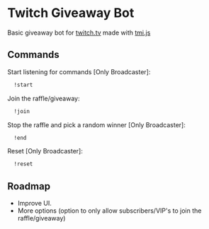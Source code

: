 # Twitch Giveaway Bot

Basic giveaway bot for [twitch.tv](https://twitch.tv) made with [tmi.js](https://tmijs.com/)

## Commands

Start listening for commands [Only Broadcaster]:

```bash
  !start
```

Join the raffle/giveaway:

```bash
  !join
```

Stop the raffle and pick a random winner [Only Broadcaster]:

```bash
  !end
```

Reset [Only Broadcaster]:

```bash
  !reset
```

## Roadmap

- Improve UI.
- More options (option to only allow subscribers/VIP's to join the raffle/giveaway)
